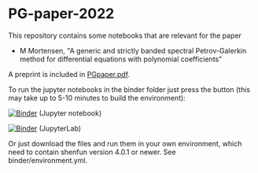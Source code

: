 # PG-paper-2022
This repository contains some notebooks that are relevant for the paper

  - M Mortensen, "A generic and strictly banded spectral Petrov-Galerkin method for differential equations with polynomial coefficients"

A preprint is included in [PGpaper.pdf](PGpaper.pdf).

To run the jupyter notebooks in the binder folder just press the button (this may take up to 5-10 minutes to build the environment):

[![Binder](https://mybinder.org/badge_logo.svg)](https://mybinder.org/v2/gh/spectralDNS/PG-paper-2022/main?filepath=binder) (Jupyter notebook)

[![Binder](https://mybinder.org/badge_logo.svg)](https://mybinder.org/v2/gh/spectralDNS/PG-paper-2022/main?labpath=binder) (JupyterLab)

Or just download the files and run them in your own environment, which need to contain shenfun version 4.0.1 or newer. See binder/environment.yml.
